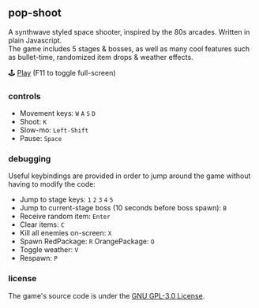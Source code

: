 ## pop-shoot

A synthwave styled space shooter, inspired by the 80s arcades. Written in plain Javascript.  
The game includes 5 stages & bosses, as well as many cool features such as bullet-time,
randomized item drops & weather effects.

:joystick: [Play](https://kiweo.github.io/pop-shoot/) (F11 to toggle full-screen)

### controls

- Movement keys: `W` `A` `S` `D`
- Shoot: `K`
- Slow-mo: `Left-Shift`
- Pause: `Space`

### debugging

Useful keybindings are provided in order to jump around the game without having to modify the code:

- Jump to stage keys: `1` `2` `3` `4` `5`
- Jump to current-stage boss (10 seconds before boss spawn): `B`
- Receive random item: `Enter`
- Clear items: `C`
- Kill all enemies on-screen: `X`
- Spawn RedPackage: `R` OrangePackage: `O`
- Toggle weather: `V`
- Respawn: `P`

### license

The game's source code is under the [GNU GPL-3.0 License](https://github.com/kiweo/pop-shoot/blob/main/LICENSE).
